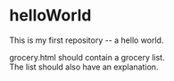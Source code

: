# helloWorld
This is my first repository -- a hello world.

grocery.html should contain a grocery list.  
The list should also have an explanation.
